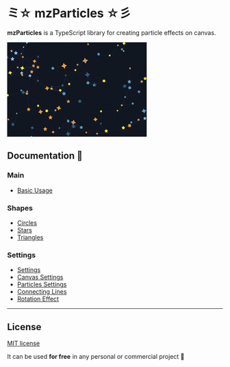 # ミ☆ mzParticles ☆彡

**mzParticles** is a TypeScript library for creating particle effects on canvas.

![mzParticles](https://github.com/mzusin/mz-particles/blob/main/preview/preview.gif?raw=true)

## Documentation 🔖
### Main 
- [Basic Usage](https://particles.mzsoft.org/pages/basic-usage.html)
### Shapes 
- [Circles](https://particles.mzsoft.org/pages/circles.html)
- [Stars](https://particles.mzsoft.org/pages/stars.html)
- [Triangles](https://particles.mzsoft.org/pages/triangles.html)
### Settings 
- [Settings](https://particles.mzsoft.org/pages/settings.html)
- [Canvas Settings](https://particles.mzsoft.org/pages/canvas-settings.html)
- [Particles Settings](https://particles.mzsoft.org/pages/particles-settings.html)
- [Connecting Lines](https://particles.mzsoft.org/pages/connecting-lines.html)
- [Rotation Effect](https://particles.mzsoft.org/pages/rotation-effect.html)
------------------------------



















































































































































































































































## License

[MIT license](https://github.com/mzusin/mz-particles/blob/main/LICENSE.md)

It can be used **for free** in any personal or commercial project :gift: 


















































































































































